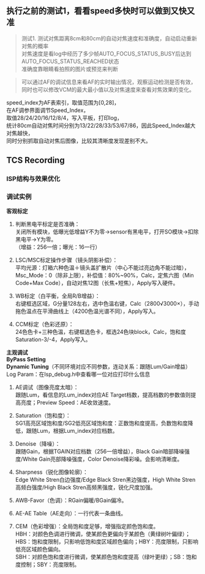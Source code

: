 ## 执行之前的测试1，看看speed多快时可以做到又快又准

>测试1. 测试对焦距离8cm和80cm的自动对焦速度和准确度，自动启动重新对焦的概率  
>对焦速度是看log中经历了多少帧AUTO_FOCUS_STATUS_BUSY后达到AUTO_FOCUS_STATUS_REACHED状态  
>准确度靠眼睛看拍照的图片或预览来判断  

>可以通过AF的调试信息来看AF的实时输出情况，观察运动检测是否有效，  
>同时也可以修改VCM的最大最小值以及对焦速度来查看对焦效果的变化。  

speed_index为AF表索引，取值范围为[0,28]，  
在AF调参界面调节Speed_Index，  
取值28/24/20/16/12/8/4，写入平板，打印log，  
统计80cm自动对焦时间分别为13/22/28/33/53/67/86，因此Speed_Index越大对焦越快，  
同时分别抓取自动对焦后图像，比较其清晰度发现差别不大。  

## TCS Recording
### ISP结构与效果优化
### 调试实例 
**客观标定**  
1. 判断黑电平标定是否准确：  
关闭所有模块，低曝光低增益Y不为零→sensor有黑电平，打开SO模块→扣除黑电平→Y为零。   
（增益：256一倍；曝光：16一行）  

2. LSC/MSC标定操作步骤（镜头阴影补偿）：  
平均光源：灯箱六种色温＋镜头盖扩散片（中心不能过亮边角不能过暗），Msc_Mode：0（除非上限），补偿值：80%~90%，Calc，定焦六图（Min Code+Max Code），自动对焦12图（长焦+短焦），Apply写入硬件。  

3. WB标定（白平衡，全局R/B增益）：  
右键框选区域，G分量128左右，选中色温右键，Calc（2800√3000×），手动拖色温点在平滑曲线上（4200色温光谱不同），Apply写入。  

4. CCM标定（色彩还原）：  
24色色卡+三种色温，右键框选色卡，框选24色块block，Calc，饱和度Saturation-3/-4，Apply写入。  

**主观调试**  
**ByPass Setting**  
**Dynamic Tuning**（不同环境对应不同参数，连动关系：跟随Lum/Gain增益）  
Log Param：在Isp_debug.h中查看哪一位对应打印什么信息  

1. AE调试（图像亮度太暗）：  
跟随Lum，看信息的Lum_index对应AE Target档数，提高档数的参数值则提高亮度；Preview Speed：AE收敛速度。  

2. Saturation（饱和度）：  
SG1高亮区域饱和度/SG2低亮区域饱和度：正数饱和度提高，负数饱和度降低，跟随Lum，根据Lum_index对应档数。  

3. Denoise（降噪）：  
跟随Gain，根据TGAIN对应档数（256一倍增益），Black Gain暗部降噪强度/White Gain亮部降噪强度，Color Denoise降彩噪。会影响清晰度。  

4. Sharpness（锐化图像轮廓）：  
Edge White Stren白边强度/Edge Black Stren黑边强度，High White Stren高频白强度/High Black Stren高频黑强度，锐化尺度加强。  

5. AWB-Favor（色调）：RGain偏暖/BGain偏冷。    

6. AE-AE Table（AE走向）：一行代表一条曲线。  

7. CEM（色彩增强）：全局饱和度足够，增强指定颜色饱和度。  
HBH：对颜色色调进行微调，使某颜色更偏向于某颜色（黄绿树叶偏绿）；HBS：饱和度限制，只影响低饱和度区域颜色偏向；HBY：亮度限制，只影响低亮区域颜色偏向。  
SBH：对颜色饱和度进行微调，使某颜色饱和度提高（绿叶更绿）；SB：饱和度控制；SBY：亮度限制。    
